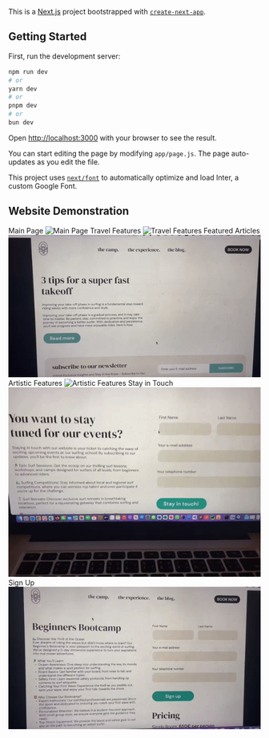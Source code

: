 This is a [Next.js](https://nextjs.org/) project bootstrapped with [`create-next-app`](https://github.com/vercel/next.js/tree/canary/packages/create-next-app).

## Getting Started

First, run the development server:

```bash
npm run dev
# or
yarn dev
# or
pnpm dev
# or
bun dev
```

Open [http://localhost:3000](http://localhost:3000) with your browser to see the result.

You can start editing the page by modifying `app/page.js`. The page auto-updates as you edit the file.

This project uses [`next/font`](https://nextjs.org/docs/basic-features/font-optimization) to automatically optimize and load Inter, a custom Google Font.

## Website Demonstration
Main Page
![Main Page](https://github.com/richiectr360/surfcamp/blob/main/gifs/1.gif)
Travel Features
![Travel Features](https://github.com/richiectr360/surfcamp/blob/main/gifs/2.gif)
Featured Articles
![Featured Articles](https://github.com/richiectr360/surfcamp/blob/main/gifs/3.gif)
Artistic Features
![Artistic Features](https://github.com/richiectr360/surfcamp/blob/main/gifs/4.gif)
Stay in Touch
![Stay in Touch](https://github.com/richiectr360/surfcamp/blob/main/gifs/5.gif)
Sign Up
![Sign Up](https://github.com/richiectr360/surfcamp/blob/main/gifs/6.gif)

